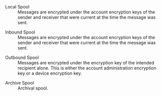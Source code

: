 <dl>
<dt>Local Spool
<dd>
    Messages are encrypted under the account encryption keys of the sender and receiver 
    that were current at the time the message was sent.
</dd>
</dl>
<dl>
<dt>Inbound Spool
<dd>
    Messages are encrypted under the account encryption keys of the sender and receiver 
    that were current at the time the message was sent. 
</dd>
</dl>
<dl>
<dt>Outbound Spool
<dd>
    Messages are encrypted under the encryption key of the intended recipient alone. 
    This is either the account administration encryption key or a device encryption key.
</dd>
</dl>
<dl>
<dt>Archive Spool
<dd>
    Archival spool. 
</dd>
</dl>
